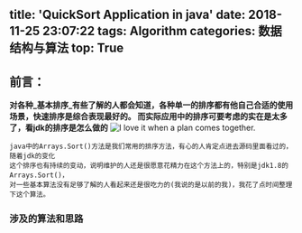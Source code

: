 title: 'QuickSort Application in java'
date: 2018-11-25 23:07:22
tags: Algorithm
categories: 数据结构与算法
top: True
---
## 前言：
**对各种_基本排序_有些了解的人都会知道，各种单一的排序都有他自己合适的使用场景，快速排序是综合表现最好的。
而实际应用中的排序可要考虑的实在是太多了，看jdk的排序是怎么做的**
![I love it when a plan comes together.](http://ww1.sinaimg.cn/large/006Cwrd9gy1fxskn2tpksj31hc0u0guq.jpg)

    java中的Arrays.Sort()方法是我们常用的排序方法，有心的人肯定点进去源码里面看过的，随着jdk的变化
    这个排序也有持续的变动，说明维护的人还是很愿意花精力在这个方法上的，特别是jdk1.8的Arrays.Sort()，
    对一些基本算法没有足够了解的人看起来还是很吃力的(我说的是以前的我)，我花了点时间整理下这个算法。
### 涉及的算法和思路
   
    
    
    